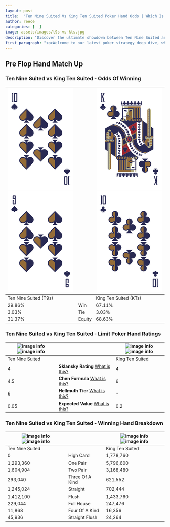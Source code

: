 ```yaml
---
layout: post
title:  "Ten Nine Suited Vs King Ten Suited Poker Hand Odds | Which Is The Better Hand In Poker? A Complete Guide"
author: reece
categories: [  ]
image: assets/images/t9s-vs-kts.jpg
description: "Discover the ultimate showdown between Ten Nine Suited and King Ten Suited in poker! Uncover the odds, strategies, and scenarios where one hand triumphs over the other. Get ready to up your poker game with this thrilling analysis."
first_paragraph: "<p>Welcome to our latest poker strategy deep dive, where we're pitting two distinct hands against each other in a high-stakes showdown: Ten Nine Suited vs King Ten Suited.</p><p>In the dynamic world of poker, every decision counts, and knowing which hand holds the upper hand is key to your success at the table.</p><p>In this article, we'll dissect these two hands, explore the scenarios where one dominates the other, and equip you with the knowledge to make strategic choices that can tip the odds in your favor.</p><p>Get ready to unravel the intriguing dynamics of these poker hands and elevate your game to new heights.</p>"
---
```




[comment]: # (sp0)

## Pre Flop Hand Match Up

<div class="table hand-ratings" markdown="1"> 



### Ten Nine Suited vs King Ten Suited - Odds Of Winning


    
| ![image info](assets/images/hand1/t.png) ![image info](assets/images/hand1/9.png) |  | ![image info](assets/images/hand2/k.png) ![image info](assets/images/hand2/t.png) |
| -------- | -------- | -------- |
| Ten Nine Suited (T9s) |  | King Ten Suited (KTs) |
| 29.86% | Win | 67.11% |
| 3.03% | Tie | 3.03% |
| 31.37% | Equity | 68.63% |




[comment]: # (sp1)



### Ten Nine Suited vs King Ten Suited - Limit Poker Hand Ratings


    
| ![image info](https://www.riverpairs.com/assets/images/hand1/t.png) ![image info](https://www.riverpairs.com/assets/images/hand1/9.png) |  | ![image info](https://www.riverpairs.com/assets/images/hand2/k.png) ![image info](https://www.riverpairs.com/assets/images/hand2/t.png) |
| -------- | -------- | -------- |
| Ten Nine Suited |  | King Ten Suited |
| 4 | **Sklansky Rating** [What is this?](/sklansky-rating-explained) | 4 |
| 4.5 | **Chen Formula** [What is this?](/chen-formula-explained) | 6 |
| 6 | **Hellmuth Tier** [What is this?](/Hellmuth-tier-explained) | - |
| 0.05 | **Expected Value** [What is this?](/expected-value-explained) | 0.2 |




[comment]: # (sp2)



### Ten Nine Suited vs King Ten Suited - Winning Hand Breakdown


    
| ![image info](https://www.riverpairs.com/assets/images/hand1/t.png) ![image info](https://www.riverpairs.com/assets/images/hand1/9.png) |  | ![image info](https://www.riverpairs.com/assets/images/hand2/k.png) ![image info](https://www.riverpairs.com/assets/images/hand2/t.png) |
| -------- | -------- | -------- |
| Ten Nine Suited |  | King Ten Suited |
| 0 | High Card | 1,778,760 |
| 1,293,360 | One Pair | 5,796,600 |
| 1,604,904 | Two Pair | 3,168,480 |
| 293,040 | Three Of A Kind | 621,552 |
| 1,245,024 | Straight | 702,444 |
| 1,412,100 | Flush | 1,433,760 |
| 229,044 | Full House | 247,476 |
| 11,868 | Four Of A Kind | 16,356 |
| 45,936 | Straight Flush | 24,264 |




[comment]: # (sp3)



</div>

[comment]: # (sp4)



[comment]: # (sp5)

